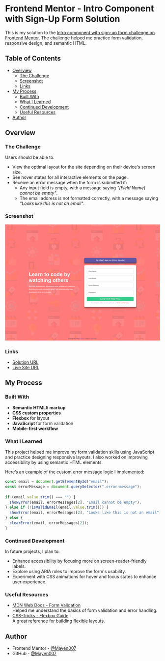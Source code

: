 # Frontend Mentor - Intro Component with Sign-Up Form Solution

This is my solution to the [Intro component with sign-up form challenge on Frontend Mentor](https://www.frontendmentor.io/challenges/intro-component-with-signup-form-5cf91bd49edda32581d28fd1). The challenge helped me practice form validation, responsive design, and semantic HTML.

## Table of Contents

- [Overview](#overview)
  - [The Challenge](#the-challenge)
  - [Screenshot](#screenshot)
  - [Links](#links)
- [My Process](#my-process)
  - [Built With](#built-with)
  - [What I Learned](#what-i-learned)
  - [Continued Development](#continued-development)
  - [Useful Resources](#useful-resources)
- [Author](#author)

## Overview

### The Challenge

Users should be able to:

- View the optimal layout for the site depending on their device's screen size.
- See hover states for all interactive elements on the page.
- Receive an error message when the form is submitted if:
  - Any input field is empty, with a message saying _"[Field Name] cannot be empty"_.
  - The email address is not formatted correctly, with a message saying _"Looks like this is not an email"_.

### Screenshot

![Solution Screenshot](./assets/screenshots/desktop-view.png)

### Links

- [Solution URL](https://github.com/Mayen007/intro-component-with-signup-form)
- [Live Site URL](https://mayen007.github.io/intro-component-with-signup-form/)

## My Process

### Built With

- **Semantic HTML5 markup**
- **CSS custom properties**
- **Flexbox** for layout
- **JavaScript** for form validation
- **Mobile-first workflow**

### What I Learned

This project helped me improve my form validation skills using JavaScript and practice designing responsive layouts. I also worked on improving accessibility by using semantic HTML elements.

Here’s an example of the custom error message logic I implemented:

```javascript
const email = document.getElementById("email");
const errorMessage = document.querySelector(".error-message");

if (email.value.trim() === "") {
  showError(email, errorMessages[2], "Email cannot be empty");
} else if (!isValidEmail(email.value.trim())) {
  showError(email, errorMessages[2], "Looks like this is not an email");
} else {
  clearError(email, errorMessages[2]);
}
```

### Continued Development

In future projects, I plan to:

- Enhance accessibility by focusing more on screen-reader-friendly labels.
- Explore using ARIA roles to improve the form's usability.
- Experiment with CSS animations for hover and focus states to enhance user experience.

### Useful Resources

- [MDN Web Docs - Form Validation](https://developer.mozilla.org/en-US/docs/Learn/Forms/Form_validation)  
  Helped me understand the basics of form validation and error handling.
- [CSS-Tricks - Flexbox Guide](https://css-tricks.com/snippets/css/a-guide-to-flexbox/)  
  A great reference for building flexible layouts.

## Author

- Frontend Mentor - [@Mayen007](https://www.frontendmentor.io/profile/mayen007)
- GitHub - [@Mayen007](https://github.com/mayen007)
